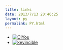 ```yaml
---
title: links
date: 2013/7/13 20:46:25
layout: py
permalink: PY.html
---
```


- [![CiYou](https://ciyou.me/images/avatar.jpg)](https://ciyou.me/ "CiYou")
- [![kevincible](https://kevincible.top/images/avatar.jpg)](https://kevincible.top/ "kevincible")

